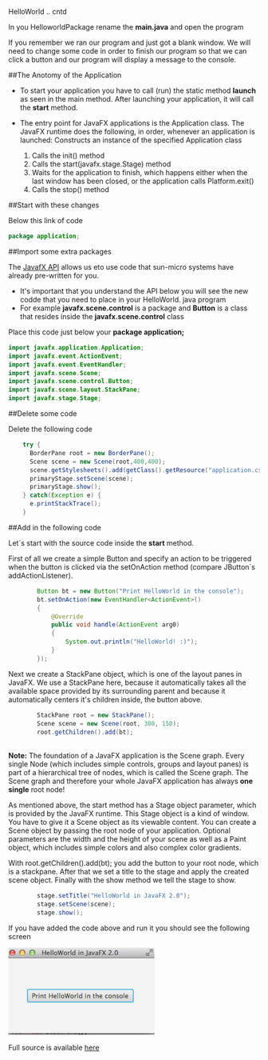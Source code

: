 HelloWorld .. cntd

In you HelloworldPackage rename the __main.java__ and open the program

If you remember we ran our program and just got a blank window. We will need to change some code in order to finish our program so that we can click a button and our program will display a message to the console.

##The Anotomy of the Application

- To start your application you have to call (run) the static method __launch__ as seen in the main method. After launching your application, it will call the __start__ method. 

- The entry point for JavaFX applications is the Application class. The JavaFX runtime does the following, in order, whenever an application is launched: Constructs an instance of the specified Application class

    1. Calls the init() method
    2. Calls the start(javafx.stage.Stage) method
    3. Waits for the application to finish, which happens either when the last window has been closed, or the application calls Platform.exit()
    4. Calls the stop() method

##Start with these changes

Below this link of code

~~~java
package application;
~~~

##Import some extra packages 

The [JavafX API](http://docs.oracle.com/javase/8/javafx/api/toc.htm) allows us eto use code that sun-micro systems have already pre-written for you.

- It's important that you understand the API below you will see the new codde that you need to place in your HelloWorld. java program
- For example __javafx.scene.control__ is a package and __Button__ is a class that resides inside the  __javafx.scene.control__ class

Place this code just below your __package application;__

~~~java
import javafx.application.Application;
import javafx.event.ActionEvent;
import javafx.event.EventHandler;
import javafx.scene.Scene;
import javafx.scene.control.Button;
import javafx.scene.layout.StackPane;
import javafx.stage.Stage;
~~~

##Delete some code

Delete the following code

~~~Java
    try {
      BorderPane root = new BorderPane();
      Scene scene = new Scene(root,400,400);
      scene.getStylesheets().add(getClass().getResource("application.css").toExternalForm());
      primaryStage.setScene(scene);
      primaryStage.show();
    } catch(Exception e) {
      e.printStackTrace();
    }
~~~

##Add in the following code

Let´s start with the source code inside the __start__ method.

First of all we create a simple Button and specify an action to be triggered when the button is clicked via the setOnAction method (compare JButton´s addActionListener).

~~~java
        Button bt = new Button("Print HelloWorld in the console");
        bt.setOnAction(new EventHandler<ActionEvent>() 
        {
            @Override
            public void handle(ActionEvent arg0)
            {
                System.out.println("HelloWorld! :)");
            }
        });
~~~

Next we create a StackPane object, which is one of the layout panes in JavaFX. We use a StackPane here, because it automatically takes all the available space provided by its surrounding parent and because it automatically centers it's children inside, the button above.

~~~java
        StackPane root = new StackPane();
        Scene scene = new Scene(root, 300, 150);
        root.getChildren().add(bt);
        
~~~

**Note:** The foundation of a JavaFX application is the Scene graph. Every single Node (which includes simple controls, groups and layout panes) is part of a hierarchical tree of nodes, which is called the Scene graph. The Scene graph and therefore your whole JavaFX application has always **one single** root node!

As mentioned above, the start method has a Stage object parameter, which is provided by the JavaFX runtime. This Stage object is a kind of window. You have to give it a Scene object as its viewable content. You can create a Scene object by passing the root node of your application. Optional parameters are the width and the height of your scene as well as a Paint object, which includes simple colors and also complex color gradients.

With root.getChildren().add(bt); you add the button to your root node, which is a stackpane.
After that we set a title to the stage and apply the created scene object. Finally with the show method we tell the stage to show.

~~~java
        stage.setTitle("HelloWorld in JavaFX 2.0");
        stage.setScene(scene);
        stage.show();
~~~

If you have added the code above and run it you should see the following screen

![](./img/02.05.png)

Full source is available [here](https://github.com/coneill040/java-javafx/blob/master/topic02/book/HelloWorld.java)





